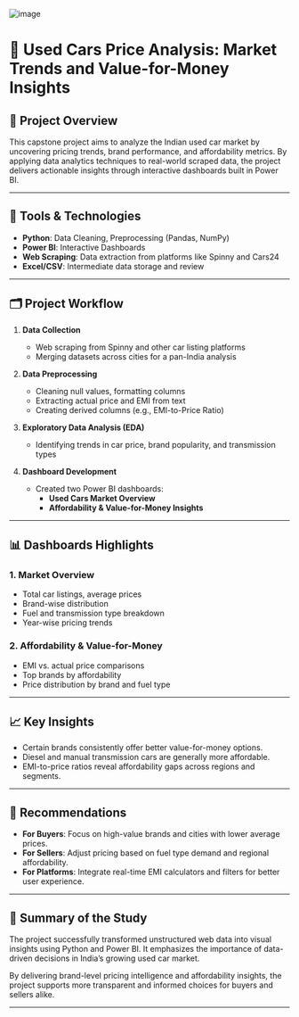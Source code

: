 ![image](https://github.com/user-attachments/assets/2ba9699f-4887-4395-a9d2-d30634580a9e)

# 🚗 Used Cars Price Analysis: Market Trends and Value-for-Money Insights

## 📌 Project Overview

This capstone project aims to analyze the Indian used car market by uncovering pricing trends, brand performance, and affordability metrics. By applying data analytics techniques to real-world scraped data, the project delivers actionable insights through interactive dashboards built in Power BI.

---

## 🔧 Tools & Technologies

- **Python**: Data Cleaning, Preprocessing (Pandas, NumPy)
- **Power BI**: Interactive Dashboards
- **Web Scraping**: Data extraction from platforms like Spinny and Cars24
- **Excel/CSV**: Intermediate data storage and review

---

## 🗂️ Project Workflow

1. **Data Collection**  
   - Web scraping from Spinny and other car listing platforms  
   - Merging datasets across cities for a pan-India analysis  

2. **Data Preprocessing**  
   - Cleaning null values, formatting columns  
   - Extracting actual price and EMI from text  
   - Creating derived columns (e.g., EMI-to-Price Ratio)

3. **Exploratory Data Analysis (EDA)**  
   - Identifying trends in car price, brand popularity, and transmission types  

4. **Dashboard Development**  
   - Created two Power BI dashboards:
     - **Used Cars Market Overview**
     - **Affordability & Value-for-Money Insights**

---

## 📊 Dashboards Highlights

### 1. Market Overview
- Total car listings, average prices
- Brand-wise distribution
- Fuel and transmission type breakdown
- Year-wise pricing trends

### 2. Affordability & Value-for-Money
- EMI vs. actual price comparisons
- Top brands by affordability
- Price distribution by brand and fuel type


---

## 📈 Key Insights

- Certain brands consistently offer better value-for-money options.
- Diesel and manual transmission cars are generally more affordable.
- EMI-to-price ratios reveal affordability gaps across regions and segments.

---

## 🎯 Recommendations

- **For Buyers**: Focus on high-value brands and cities with lower average prices.
- **For Sellers**: Adjust pricing based on fuel type demand and regional affordability.
- **For Platforms**: Integrate real-time EMI calculators and filters for better user experience.

---

## 📌 Summary of the Study

The project successfully transformed unstructured web data into visual insights using Python and Power BI. It emphasizes the importance of data-driven decisions in India’s growing used car market.

By delivering brand-level pricing intelligence and affordability insights, the project supports more transparent and informed choices for buyers and sellers alike.

---

